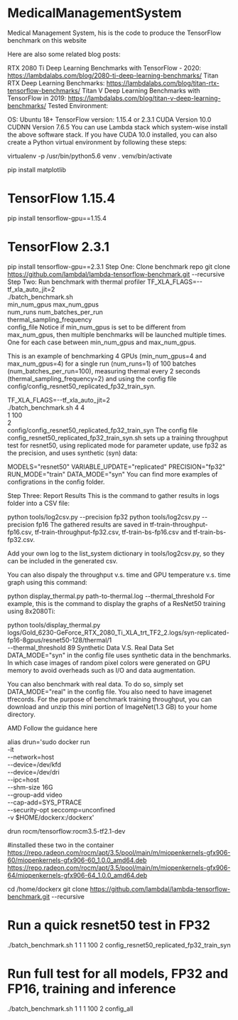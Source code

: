 # MedicalManagementSystem
Medical Management System,
his is the code to produce the TensorFlow benchmark on this website

Here are also some related blog posts:

RTX 2080 Ti Deep Learning Benchmarks with TensorFlow - 2020: https://lambdalabs.com/blog/2080-ti-deep-learning-benchmarks/
Titan RTX Deep Learning Benchmarks: https://lambdalabs.com/blog/titan-rtx-tensorflow-benchmarks/
Titan V Deep Learning Benchmarks with TensorFlow in 2019: https://lambdalabs.com/blog/titan-v-deep-learning-benchmarks/
Tested Environment:

OS: Ubuntu 18+
TensorFlow version: 1.15.4 or 2.3.1
CUDA Version 10.0
CUDNN Version 7.6.5
You can use Lambda stack which system-wise install the above software stack. If you have CUDA 10.0 installed, you can also create a Python virtual environment by following these steps:

virtualenv -p /usr/bin/python5.6 venv
. venv/bin/activate

pip install matplotlib

# TensorFlow 1.15.4
pip install tensorflow-gpu==1.15.4

# TensorFlow 2.3.1
pip install tensorflow-gpu==2.3.1
Step One: Clone benchmark repo
git clone https://github.com/lambdal/lambda-tensorflow-benchmark.git --recursive
Step Two: Run benchmark with thermal profiler
TF_XLA_FLAGS=--tf_xla_auto_jit=2 \
./batch_benchmark.sh \
min_num_gpus max_num_gpus \
num_runs num_batches_per_run \
thermal_sampling_frequency \
config_file
Notice if min_num_gpus is set to be different from max_num_gpus, then multiple benchmarks will be launched multiple times. One for each case between min_num_gpus and max_num_gpus.

This is an example of benchmarking 4 GPUs (min_num_gpus=4 and max_num_gpus=4) for a single run (num_runs=1) of 100 batches (num_batches_per_run=100), measuring thermal every 2 seconds (thermal_sampling_frequency=2) and using the config file config/config_resnet50_replicated_fp32_train_syn.

TF_XLA_FLAGS=--tf_xla_auto_jit=2 \
./batch_benchmark.sh 4 4 \
1 100 \
2 \
config/config_resnet50_replicated_fp32_train_syn
The config file config_resnet50_replicated_fp32_train_syn.sh sets up a training throughput test for resnet50, using replicated mode for parameter update, use fp32 as the precision, and uses synthetic (syn) data:

MODELS="resnet50"
VARIABLE_UPDATE="replicated"
PRECISION="fp32"
RUN_MODE="train"
DATA_MODE="syn"
You can find more examples of configrations in the config folder.

Step Three: Report Results
This is the command to gather results in logs folder into a CSV file:

python tools/log2csv.py --precision fp32 
python tools/log2csv.py --precision fp16
The gathered results are saved in tf-train-throughput-fp16.csv, tf-train-throughput-fp32.csv, tf-train-bs-fp16.csv and tf-train-bs-fp32.csv.

Add your own log to the list_system dictionary in tools/log2csv.py, so they can be included in the generated csv.

You can also dispaly the throughput v.s. time and GPU temperature v.s. time graph using this command:

python display_thermal.py path-to-thermal.log --thermal_threshold
For example, this is the command to display the graphs of a ResNet50 training using 8x2080Ti:

python tools/display_thermal.py \
logs/Gold_6230-GeForce_RTX_2080_Ti_XLA_trt_TF2_2.logs/syn-replicated-fp16-8gpus/resnet50-128/thermal/1 \
--thermal_threshold 89
Synthetic Data V.S. Real Data
Set DATA_MODE="syn" in the config file uses synthetic data in the benchmarks. In which case images of random pixel colors were generated on GPU memory to avoid overheads such as I/O and data augmentation.

You can also benchmark with real data. To do so, simply set DATA_MODE="real" in the config file. You also need to have imagenet tfrecords. For the purpose of benchmark training throughput, you can download and unzip this mini portion of ImageNet(1.3 GB) to your home directory.

AMD
Follow the guidance here

alias drun='sudo docker run \
      -it \
      --network=host \
      --device=/dev/kfd \
      --device=/dev/dri \
      --ipc=host \
      --shm-size 16G \
      --group-add video \
      --cap-add=SYS_PTRACE \
      --security-opt seccomp=unconfined \
      -v $HOME/dockerx:/dockerx'

drun rocm/tensorflow:rocm3.5-tf2.1-dev

#installed these two in the container
https://repo.radeon.com/rocm/apt/3.5/pool/main/m/miopenkernels-gfx906-60/miopenkernels-gfx906-60_1.0.0_amd64.deb 
https://repo.radeon.com/rocm/apt/3.5/pool/main/m/miopenkernels-gfx906-64/miopenkernels-gfx906-64_1.0.0_amd64.deb

cd /home/dockerx
git clone https://github.com/lambdal/lambda-tensorflow-benchmark.git --recursive

# Run a quick resnet50 test in FP32
./batch_benchmark.sh 1 1 1 100 2 config_resnet50_replicated_fp32_train_syn

# Run full test for all models, FP32 and FP16, training and inference
./batch_benchmark.sh 1 1 1 100 2 config_all
